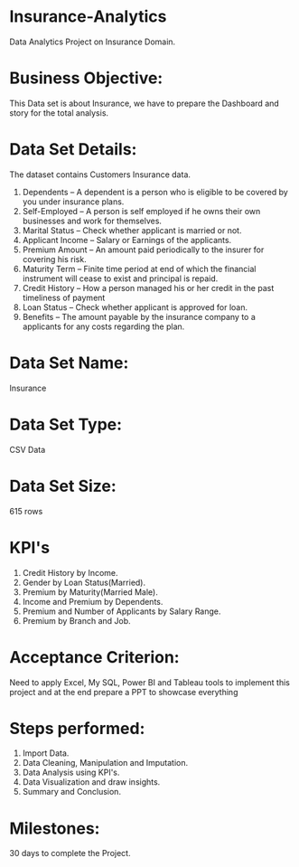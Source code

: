 # Insurance-Analytics
Data Analytics Project on Insurance Domain.

# Business Objective:
This Data set is about Insurance, we have to prepare the Dashboard and story for the total analysis.
 
# Data Set Details: 
The dataset contains Customers Insurance data.

1. Dependents – A dependent is a person who is eligible to be covered  by you under insurance plans.
2. Self-Employed – A person is self employed if he owns their own businesses  and work for  themselves.
3. Marital Status – Check whether applicant is married or not.
4. Applicant Income – Salary or Earnings of the applicants.
5. Premium Amount – An amount paid periodically to the insurer for covering his risk.
6. Maturity Term – Finite time period at end of which the financial instrument will cease to exist and principal is repaid.
7. Credit History – How a person managed his or her credit in the past timeliness of payment
8. Loan Status – Check whether applicant is approved for loan.
9. Benefits – The amount payable by the insurance company to a applicants for any costs regarding the plan.

# Data Set Name:
Insurance

# Data Set Type:
CSV Data

# Data Set Size:
615 rows

# KPI's
1. Credit History by Income.
2. Gender by Loan Status(Married).
3. Premium by Maturity(Married Male).
4. Income and Premium by Dependents.
5. Premium and Number of Applicants by Salary Range.
6. Premium by Branch and Job.

# Acceptance Criterion: 
Need to apply Excel, My SQL, Power BI and  Tableau tools to implement this project and at the end prepare a PPT to showcase everything

# Steps performed:
1. Import Data.
2. Data Cleaning, Manipulation and Imputation. 
3. Data Analysis using KPI's.
4. Data Visualization and draw insights.
5. Summary and Conclusion.

# Milestones:
30 days to complete the Project.
